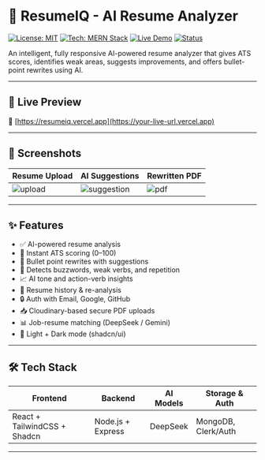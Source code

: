 # 🧠 ResumeIQ - AI Resume Analyzer

[![License: MIT](https://img.shields.io/badge/license-MIT-blue.svg)](LICENSE)
[![Tech: MERN Stack](https://img.shields.io/badge/stack-MERN-blueviolet)](#tech-stack)
[![Live Demo](https://img.shields.io/badge/demo-live-green?style=flat&logo=vercel)](https://your-live-url.vercel.app)
[![Status](https://img.shields.io/badge/status-in%20progress-yellow)](#status)

An intelligent, fully responsive AI-powered resume analyzer that gives ATS scores, identifies weak areas, suggests improvements, and offers bullet-point rewrites using AI.

---

## 🚀 Live Preview

🔗 [https://resumeiq.vercel.app](https://your-live-url.vercel.app)

---

## 📸 Screenshots

| Resume Upload | AI Suggestions | Rewritten PDF |
|---------------|----------------|----------------|
| ![upload](./screenshots/upload.png) | ![suggestion](./screenshots/suggestions.png) | ![pdf](./screenshots/pdf.png) |

---

## ✨ Features

- ✅ AI-powered resume analysis
- 📄 Instant ATS scoring (0–100)
- 🧠 Bullet point rewrites with suggestions
- 🚨 Detects buzzwords, weak verbs, and repetition
- 📈 AI tone and action-verb insights
- 💾 Resume history & re-analysis
- 🔒 Auth with Email, Google, GitHub
- 📥 Cloudinary-based secure PDF uploads
- 📊 Job-resume matching (DeepSeek / Gemini)
- 🌙 Light + Dark mode (shadcn/ui)

---

## 🛠 Tech Stack

| Frontend      | Backend      | AI Models        | Storage & Auth |
|---------------|--------------|------------------|----------------|
| React + TailwindCSS + Shadcn | Node.js + Express | DeepSeek | MongoDB, Clerk/Auth |

---



